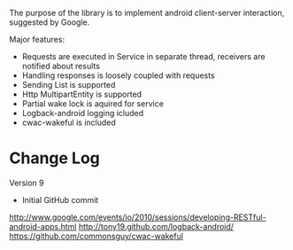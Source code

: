 The purpose of the library is to implement android client-server interaction, suggested by Google.

Major features:
* Requests are executed in Service in separate thread, receivers are notified about results
* Handling responses is loosely coupled with requests
* Sending List<Request> is supported
* Http MultipartEntity is supported
* Partial wake lock is aquired for service
* Logback-android logging icluded
* cwac-wakeful is included


Change Log
==========

Version 9
* Initial GitHub commit

 
http://www.google.com/events/io/2010/sessions/developing-RESTful-android-apps.html
http://tony19.github.com/logback-android/
https://github.com/commonsguy/cwac-wakeful